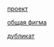 [проект](https://github.com/oksananaradkina/mesto-project-ff)

[общая фигма]( https://www.figma.com/design/bjyvbKKJN2naO0ucURl2Z0/JavaScript.-Sprint-5?node-id=0-1&t=2JV3SdD8ZppIDTUS-0 )

[дубликат](https://www.figma.com/design/PjWLTPRATV43tuByiyTRkn/JavaScript.-Sprint-5-(Copy)?node-id=0-1&t=CGi05qQqneHoQT8N-0)